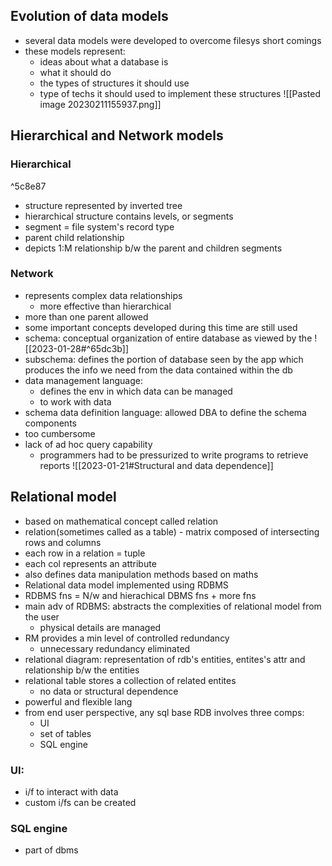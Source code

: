 ## Evolution of data models
- several data models were developed to overcome filesys short comings
- these models represent:
	- ideas about what a database is 
	- what it should do
	- the types of structures it should use
	- type of techs it should used to implement these structures
![[Pasted image 20230211155937.png]]

## Hierarchical and Network models

### Hierarchical

^5c8e87

- structure represented by inverted tree
- hierarchical structure contains levels, or segments
- segment = file system's record type
- parent child relationship
- depicts 1:M relationship b/w the parent and children segments
### Network
- represents complex data relationships
	- more effective than hierarchical
- more than one parent allowed
- some important concepts developed during this time are still used
- schema: conceptual organization of entire database as viewed by the ![[2023-01-28#^65dc3b]]
- subschema: defines the portion of database seen by the app which produces the info we need from the data contained within the db
- data management language: 
	- defines the env in which data can be managed
	- to work with data
- schema data definition language: allowed DBA to define the schema components
- too cumbersome
- lack of ad hoc query capability
	- programmers had to be pressurized to write programs to retrieve reports
![[2023-01-21#Structural and data dependence]]
## Relational model
- based on mathematical concept called relation
- relation(sometimes called as a table) - matrix composed of intersecting rows and columns
- each row in a relation = tuple
- each col represents an attribute
- also defines data manipulation methods based on maths
- Relational data model implemented using RDBMS
- RDBMS fns = N/w and hierachical DBMS fns +  more fns
- main adv of RDBMS: abstracts the complexities of relational model from the user
	- physical details are managed
- RM provides a min level of controlled redundancy
	- unnecessary redundancy eliminated
- relational diagram: representation of rdb's entities, entites's attr and relationship b/w the entities
- relational table stores a collection of related entites
	- no data or structural dependence 
- powerful and flexible lang
- from end user perspective, any sql base RDB involves three comps:
	- UI 
	- set of tables
	- SQL engine
### UI:
- i/f to interact with data
- custom i/fs can be created
### SQL engine
- part of dbms